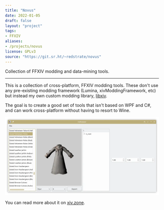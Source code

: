 ```yaml
---
title: "Novus"
date: 2022-01-05
draft: false
layout: "project"
tags:
- FFXIV
aliases:
- /projects/novus
license: GPLv3
source: "https://git.sr.ht/~redstrate/novus"
---
```


Collection of FFXIV modding and data-mining tools.

<!--more-->
---

This is a collection of cross-platform, FFXIV modding tools. These don't use any pre-existing modding framework (Lumina,
xivModdingFramework, etc) but instead my own custom modding library, [libxiv](https://git.sr.ht/~redstrate/libxiv).

The goal is to create a good set of tools that isn't based on WPF and C#, and can work cross-platform without having
to resort to Wine.

![mdlviewer screenshot](mdlviewer-screenshot.webp)

You can read more about it on [xiv.zone](https://xiv.zone/novus).
